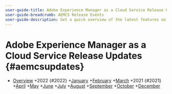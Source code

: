 ```yaml
---
user-guide-title: Adobe Experience Manager as a Cloud Service Release Overview
user-guide-breadcrumb: AEMCS Release Events
user-guide-description: Get a quick overview of the latest features on Adobe Experience Manager as a Cloud Service
---
```


# Adobe Experience Manager as a Cloud Service Release Updates {#aemcsupdates}

+ [Overview](overview.md)
+2022 {#2022}
  +[January](./2022/2022-1-0.md)
  +[February](./2022/2022-2-0.md)
  +[March](./2022/2022-3-0.md)
+2021 {#2021}
  +[April](./2021/2021-4-0.md)
  +[May](./2021/2021-5-0.md)
  +[June](./2021/2021-6-0.md)
  +[July](./2021/2021-7-0.md)
  +[August](./2021/2021-8-0.md)
  +[September](./2021/2021-9-0.md)
  +[October](./2021/2021-10-0.md)
  +[December](./2021/2021-12-0.md)